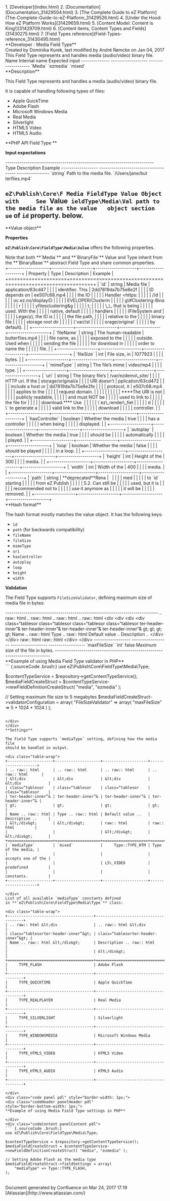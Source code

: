 <div id="page">
<div id="main" class="aui-page-panel">
<div id="main-header">
<div id="breadcrumb-section">
1.  [Developer](index.html)
2.  [Documentation](Documentation_31429504.html)
3.  [The Complete Guide to eZ
    Platform](The-Complete-Guide-to-eZ-Platform_31429526.html)
4.  [Under the Hood: How eZ Platform Works](31429659.html)
5.  [Content Model: Content is King!](31429709.html)
6.  [Content items, Content Types and Fields](31430275.html)
7.  [Field Types reference](Field-Types-reference_31430495.html)

</div>
**Developer : Media Field Type**

</div>
<div id="content" class="view">
<div class="page-metadata">
Created by Dominika Kurek, last modified by André Rømcke on Jan 04, 2017

</div>
<div id="main-content" class="wiki-content group">
<div class="contentLayout2">
<div class="columnLayout two-right-sidebar"
data-layout="two-right-sidebar">
<div class="cell normal" data-type="normal">
<div class="innerCell">
This Field Type represents and handles media (audio/video) binary file.

<div class="table-wrap">
  Name           Internal name      Expected input
  -------------- ------------------ -------------------
  `Media`        `ezmedia`          `mixed`

</div>
**Description**

This Field Type represents and handles a media (audio/video) binary
file.

It is capable of handling following types of files:

-   Apple QuickTime
-   Adobe Flash
-   Microsoft Windows Media
-   Real Media
-   Silverlight
-   HTML5 Video
-   HTML5 Audio

**PHP API Field Type **

**Input expectations**

<div class="table-wrap">
  -------------------------------------------------------------------------
  Type               Description                           Example
  ------------------ ------------------------------------- ----------------
  `string`           Path to the media file.               `/Users/jane/but
                                                           terflies.mp4`

  `eZ\Publish\Core\F Media FieldType Value Object with     See `Value`
  ieldType\Media\Val path to the media file as the value   object section
  ue`                of `id` property.                     below.
  -------------------------------------------------------------------------

</div>
**Value object**

**Properties**

**`eZ\Publish\Core\FieldType\Media\Value`** offers the following
properties.

<div
class="confluence-information-macro confluence-information-macro-information">
<div class="confluence-information-macro-body">
Note that both **`Media`** and **`BinaryFile`** Value and Type inherit
from the **`BinaryBase`** abstract Field Type and share common
properties.

</div>
</div>
<div class="table-wrap">
+--------------------+--------------------+--------------------+--------------------+
| Property           | Type               | Description        | Example            |
+====================+====================+====================+====================+
| `id`               | string             | Media file         | application/63cd47 |
|                    |                    | identifier. This   | 2dd7819da7b75e8e2f |
|                    |                    | ID depends on      | ee507c68.mp4       |
|                    |                    | the IO             |                    |
|                    |                    | Handler &lt;https: |                    |
|                    |                    | //d                |                    |
|                    |                    | oc.ez.no/display/D |                    |
|                    |                    | EVELOPER/Clusterin |                    |
|                    |                    | g\#Clustering-Bina |                    |
|                    |                    | r                  |                    |
|                    |                    | yfilesclustering&g |                    |
|                    |                    | t;                 |                    |
|                    |                    | \_\_ that is being |                    |
|                    |                    | used. With the     |                    |
|                    |                    | native, default    |                    |
|                    |                    | handlers           |                    |
|                    |                    | (FileSystem and    |                    |
|                    |                    | Legacy), the ID is |                    |
|                    |                    | the file path,     |                    |
|                    |                    | relative to the    |                    |
|                    |                    | binary file        |                    |
|                    |                    | storage root dir   |                    |
|                    |                    | (`var/<vardir>/st  |                    |
|                    |                    | orage/original`    |                    |
|                    |                    | by default).       |                    |
+--------------------+--------------------+--------------------+--------------------+
| `fileName`         | string             | The human-readable | butterflies.mp4    |
|                    |                    | file name, as      |                    |
|                    |                    | exposed to the     |                    |
|                    |                    | outside. Used when |                    |
|                    |                    | sending the file   |                    |
|                    |                    | for download in    |                    |
|                    |                    | order to name the  |                    |
|                    |                    | file.              |                    |
+--------------------+--------------------+--------------------+--------------------+
| `fileSize`         | int                | File size, in      | 1077923            |
|                    |                    | bytes.             |                    |
+--------------------+--------------------+--------------------+--------------------+
| `mimeType`         | string             | The file’s mime    | video/mp4          |
|                    |                    | type.              |                    |
+--------------------+--------------------+--------------------+--------------------+
| `uri`              | string             | The binary file’s  | /var/ezdemo\_site/ |
|                    |                    | HTTP uri. If the   | storage/original/a |
|                    |                    | URI doesn’t        | pplication/63cd472 |
|                    |                    | include a host or  | dd7819da7b75e8e2fe |
|                    |                    | protocol, it       | e507c68.mp4        |
|                    |                    | applies to the     |                    |
|                    |                    | request domain.    |                    |
|                    |                    |                    |                    |
|                    |                    | ****The URI is not |                    |
|                    |                    | publicly readable, |                    |
|                    |                    | and must NOT be    |                    |
|                    |                    | used to link to    |                    |
|                    |                    | the file for       |                    |
|                    |                    | download.**** Use  |                    |
|                    |                    | \`ez\_render\_fiel |                    |
|                    |                    | d                  |                    |
|                    |                    | \` to generate a   |                    |
|                    |                    | valid link to the  |                    |
|                    |                    | download           |                    |
|                    |                    | controller.        |                    |
+--------------------+--------------------+--------------------+--------------------+
| `hasController`    | boolean            | Whether the media  | true               |
|                    |                    | has a controller   |                    |
|                    |                    | when being         |                    |
|                    |                    | displayed.         |                    |
+--------------------+--------------------+--------------------+--------------------+
| `autoplay`         | boolean            | Whether the media  | true               |
|                    |                    | should be          |                    |
|                    |                    | automatically      |                    |
|                    |                    | played.            |                    |
+--------------------+--------------------+--------------------+--------------------+
| `loop`             | boolean            | Whether the media  | false              |
|                    |                    | should be played   |                    |
|                    |                    | in a loop.         |                    |
+--------------------+--------------------+--------------------+--------------------+
| `height`           | int                | Height of the      | 300                |
|                    |                    | media.             |                    |
+--------------------+--------------------+--------------------+--------------------+
| `width`            | int                | Width of the       | 400                |
|                    |                    | media.             |                    |
+--------------------+--------------------+--------------------+--------------------+
| `path`             | string             | **deprecated**Rena |                    |
|                    |                    | med                |                    |
|                    |                    | to `id` starting   |                    |
|                    |                    | from eZ Publish    |                    |
|                    |                    | 5.2. Can still be  |                    |
|                    |                    | used, but it is    |                    |
|                    |                    | recommended not to |                    |
|                    |                    | use it anymore as  |                    |
|                    |                    | it will be         |                    |
|                    |                    | removed.           |                    |
+--------------------+--------------------+--------------------+--------------------+

</div>
**Hash format**

The hash format mostly matches the value object. It has the following
keys:

-   `id`
-   `path` (for backwards compatibility)
-   `fileName`
-   `fileSize`
-   `mimeType`
-   `uri`
-   `hasController`
-   `autoplay`
-   `loop`
-   `height`
-   `width`

**Validation**

The Field Type supports `FileSizeValidator`, defining maximum size of
media file in bytes:

<div class="table-wrap">
  ---------------------------------------------------------------------------
  .. raw:: html      .. raw:: html      .. raw:: html      .. raw:: html
  &lt;div            &lt;div            &lt;div            &lt;div
  class=“tablesor    class=“tablesor    class=“tablesor    class=“tablesor
  ter-header-inner”& ter-header-inner”& ter-header-inner”& ter-header-inner”&
  gt;                gt;                gt;                gt;
  Name .. raw:: html Type .. raw:: html Default value ..   Description ..
  &lt;/div&gt;       &lt;/div&gt;       raw:: html         raw:: html
                                        &lt;/div&gt;       &lt;/div&gt;
  ------------------ ------------------ ------------------ ------------------
  `maxFileSize`      `int`              false              Maximum size of
                                                           the file in bytes.
  ---------------------------------------------------------------------------

</div>
<div class="code panel pdl" style="border-width: 1px;">
<div class="codeHeader panelHeader pdl"
style="border-bottom-width: 1px;">
**Example of using Media Field Type validator in PHP**

</div>
<div class="codeContent panelContent pdl">
``` {.sourceCode .brush:}
use eZ\Publish\Core\FieldType\Media\Type;

$contentTypeService = $repository->getContentTypeService();
$mediaFieldCreateStruct = $contentTypeService->newFieldDefinitionCreateStruct( "media", "ezmedia" );

// Setting maximum file size to 5 megabytes
$mediaFieldCreateStruct->validatorConfiguration = array(
    "FileSizeValidator" => array(
        "maxFileSize" => 5 * 1024 * 1024
    )
);
```

</div>
</div>
**Settings**

The Field Type supports `mediaType` setting, defining how the media file
should be handled in output.

<div class="table-wrap">
+--------------------+--------------------+--------------------+--------------------+
| .. raw:: html      | .. raw:: html      | .. raw:: html      | .. raw:: html      |
| &lt;div            | &lt;div            | &lt;div            | &lt;div            |
| class=“tablesor    | class=“tablesor    | class=“tablesor    | class=“tablesor    |
| ter-header-inner”& | ter-header-inner”& | ter-header-inner”& | ter-header-inner”& |
| gt;                | gt;                | gt;                | gt;                |
| Name .. raw:: html | Type .. raw:: html | Default value ..   | Description ..     |
| &lt;/div&gt;       | &lt;/div&gt;       | raw:: html         | raw:: html         |
|                    |                    | &lt;/div&gt;       | &lt;/div&gt;       |
+====================+====================+====================+====================+
| `mediaType`        | `mixed`            |     Type::TYPE_HTM | Type of the media, |
|                    |                    |                    | accepts one of the |
|                    |                    | L5\_VIDEO          | predefined         |
|                    |                    |                    | constants.         |
+--------------------+--------------------+--------------------+--------------------+

</div>
List of all available `mediaType` constants defined
in **`eZ\Publish\Core\FieldType\Media\Type`** class:

<div class="table-wrap">
+--------------------------------------+--------------------------------------+
| .. raw:: html &lt;div                | .. raw:: html &lt;div                |
| class=“tablesorter-header-inner”&gt; | class=“tablesorter-header-inner”&gt; |
| Name .. raw:: html &lt;/div&gt;      | Description .. raw:: html            |
|                                      | &lt;/div&gt;                         |
+======================================+======================================+
|     TYPE_FLASH                       | Adobe Flash                          |
+--------------------------------------+--------------------------------------+
|     TYPE_QUICKTIME                   | Apple QuickTime                      |
+--------------------------------------+--------------------------------------+
|     TYPE_REALPLAYER                  | Real Media                           |
+--------------------------------------+--------------------------------------+
|     TYPE_SILVERLIGHT                 | Silverlight                          |
+--------------------------------------+--------------------------------------+
|     TYPE_WINDOWSMEDIA                | Microsoft Windows Media              |
+--------------------------------------+--------------------------------------+
|     TYPE_HTML5_VIDEO                 | HTML5 Video                          |
+--------------------------------------+--------------------------------------+
|     TYPE_HTML5_AUDIO                 | HTML5 Audio                          |
+--------------------------------------+--------------------------------------+

</div>
<div class="code panel pdl" style="border-width: 1px;">
<div class="codeHeader panelHeader pdl"
style="border-bottom-width: 1px;">
**Example of using Media Field Type settings in PHP**

</div>
<div class="codeContent panelContent pdl">
``` {.sourceCode .brush:}
use eZ\Publish\Core\FieldType\Media\Type;
 
$contentTypeService = $repository->getContentTypeService();
$mediaFieldCreateStruct = $contentTypeService->newFieldDefinitionCreateStruct( "media", "ezmedia" );

// Setting Adobe Flash as the media type
$mediaFieldCreateStruct->fieldSettings = array(
    "mediaType" => Type::TYPE_FLASH,
);
```

</div>
</div>
</div>
</div>
<div class="cell aside" data-type="aside">
<div class="innerCell">
 

</div>
</div>
</div>
</div>
</div>
</div>
</div>
<div id="footer" role="contentinfo">
<div class="section footer-body">
Document generated by Confluence on Mar 24, 2017 17:19

<div id="footer-logo">
[Atlassian](http://www.atlassian.com/)

</div>
</div>
</div>
</div>

